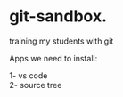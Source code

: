 # git-sandbox. 
training my students with git

Apps we need to install:
 
1- vs code     
2- source tree            
  
